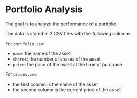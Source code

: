 # Portfolio Analysis

The goal is to analyze the performance of a portfolio.

The data is stored in 2 CSV files with the following columns:

For `portfolio.csv`:
- `name`: the name of the asset
- `shares`: the number of shares of the asset
- `price`: the price of the asset at the time of purchase

For `prices.csv`:
- the first column is the name of the asset
- the second column is the current price of the asset
